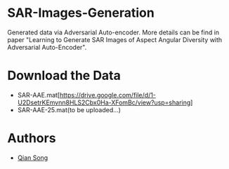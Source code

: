 # SAR-Images-Generation
Generated data via Adversarial Auto-encoder. More details can be find in paper "Learning to Generate SAR Images of Aspect Angular Diversity with Adversarial Auto-Encoder".

# Download the Data
- SAR-AAE.mat[https://drive.google.com/file/d/1-U2DsetrKEmvnn8HLS2Cbx0Ha-XFomBc/view?usp=sharing]
- SAR-AAE-25.mat(to be uploaded...)

# Authors
- [Qian Song](https://github.com/QianSong-Cherry/)

